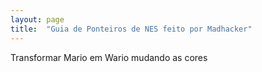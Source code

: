 ```yaml
---
layout: page
title:  "Guia de Ponteiros de NES feito por Madhacker"
---
```


Transformar Mario em Wario mudando as cores
